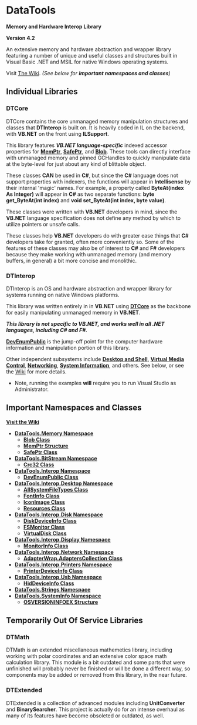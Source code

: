 # DataTools

**Memory and Hardware Interop Library**

**Version 4.2**

An extensive memory and hardware abstraction and wrapper library featuring a number of unique and useful classes and structures built in Visual Basic .NET and MSIL for native Windows operating systems.

Visit [The Wiki](https://github.com/nmoschkin/dtlib/wiki).
_(See below for **important namespaces and classes**)_

## Individual Libraries

### __DTCore__ 

DTCore contains the core unmanaged memory manipulation structures and classes that **DTInterop** is built on. 
It is heavily coded in IL on the backend, with **VB.NET** on the front using __ILSupport__.

This library features *****VB.NET** language-specific*** indexed accessor properties for **[MemPtr](https://github.com/nmoschkin/dtlib/wiki/T_DataTools_Memory_MemPtr)**, **[SafePtr](https://github.com/nmoschkin/dtlib/wiki/T_DataTools_Memory_SafePtr)**, and **[Blob](https://github.com/nmoschkin/dtlib/wiki/T_DataTools_Memory_Blob)**.  These tools can directly interface with unmanaged memory and pinned GCHandles to quickly manipulate data at the byte-level for just about any kind of blittable object.  

These classes **CAN** be used in **C#**, but since the **C#** language does not support properties with indexers, the functions will appear in **Intellisense** by their internal 'magic' names.  For example, a property called __ByteAt(index As Integer)__ will appear in **C#** as two separate functions: __byte get_ByteAt(int index)__ and __void set_ByteAt(int index, byte value)__.

These classes were written with **VB.NET** developers in mind, since the **VB.NET** language specification does not define any method by which to utilize pointers or unsafe calls.

These classes help **VB.NET** developers do with greater ease things that **C#** developers take for granted, often more conveniently so.  Some of the features of these classes may also be of interest to **C#** and **F#** developers because they make working with unmanaged memory (and memory buffers, in general) a bit more concise and monolithic.

### __DTInterop__ 

DTInterop is an OS and hardware abstraction and wrapper library for systems running on native Windows platforms.

This library was written entirely in in **VB.NET** using **[DTCore](https://github.com/nmoschkin/dtlib/wiki/N_DataTools_Memory)** as the backbone for easily manipulating unmanaged memory in **VB.NET**.

***This library is not specific to **VB.NET**, and works well in all .NET languages, including **C#** and **F#**.***

**[DevEnumPublic](https://github.com/nmoschkin/dtlib/wiki/T_DataTools_Interop_DevEnumPublic)** is the jump-off point for the computer hardware information and manipulation portion of this library.

Other independent subsystems include **[Desktop and Shell](https://github.com/nmoschkin/dtlib/wiki/N_DataTools_Interop_Desktop)**, **[Virtual Media Control](https://github.com/nmoschkin/dtlib/wiki/T_DataTools_Interop_Disk_VirtualDisk)**, **[Networking](https://github.com/nmoschkin/dtlib/wiki/N_DataTools_Interop_Network)**, **[System Information](https://github.com/nmoschkin/dtlib/wiki/N_DataTools_SystemInfo)**, and others.  See below, or see the [Wiki](https://github.com/nmoschkin/dtlib/wiki) for more details.

* Note, running the examples **will** require you to run Visual Studio as Administrator.

## Important Namespaces and Classes
**[Visit the Wiki](https://github.com/nmoschkin/dtlib/wiki)**

 - **[DataTools.Memory Namespace](https://github.com/nmoschkin/dtlib/wiki/N_DataTools_Memory)**
   - **[Blob Class](https://github.com/nmoschkin/dtlib/wiki/T_DataTools_Memory_Blob)**
   - **[MemPtr Structure](https://github.com/nmoschkin/dtlib/wiki/T_DataTools_Memory_MemPtr)**
   - **[SafePtr Class](https://github.com/nmoschkin/dtlib/wiki/T_DataTools_Memory_SafePtr)**
 - **[DataTools.BitStream Namespace](https://github.com/nmoschkin/dtlib/wiki/N_DataTools_BitStream)**
   - **[Crc32 Class](https://github.com/nmoschkin/dtlib/wiki/T_DataTools_BitStream_Crc32)**
 - **[DataTools.Interop Namespace](https://github.com/nmoschkin/dtlib/wiki/N_DataTools_Interop)**
   - **[DevEnumPublic Class](https://github.com/nmoschkin/dtlib/wiki/T_DataTools_Interop_DevEnumPublic)**
 - **[DataTools.Interop.Desktop Namespace](https://github.com/nmoschkin/dtlib/wiki/N_DataTools_Interop_Desktop)**
   - **[AllSystemFileTypes Class](https://github.com/nmoschkin/dtlib/wiki/T_DataTools_Interop_Desktop_AllSystemFileTypes)**
   - **[FontInfo Class](https://github.com/nmoschkin/dtlib/wiki/T_DataTools_Interop_Desktop_FontInfo)**
   - **[IconImage Class](https://github.com/nmoschkin/dtlib/wiki/T_DataTools_Interop_Desktop_IconImage)**
   - **[Resources Class](https://github.com/nmoschkin/dtlib/wiki/T_DataTools_Interop_Desktop_Resources)**
 - **[DataTools.Interop.Disk Namespace](https://github.com/nmoschkin/dtlib/wiki/N_DataTools_Interop_Disk)**
   - **[DiskDeviceInfo Class](https://github.com/nmoschkin/dtlib/wiki/T_DataTools_Interop_Disk_DiskDeviceInfo)**
   - **[FSMonitor Class](https://github.com/nmoschkin/dtlib/wiki/T_DataTools_Interop_Disk_FSMonitor)**
   - **[VirtualDisk Class](https://github.com/nmoschkin/dtlib/wiki/T_DataTools_Interop_Disk_VirtualDisk)**
 - **[DataTools.Interop.Display Namespace](https://github.com/nmoschkin/dtlib/wiki/N_DataTools_Interop_Display)**
   - **[MonitorInfo Class](https://github.com/nmoschkin/dtlib/wiki/T_DataTools_Interop_Display_MonitorInfo)**
 - **[DataTools.Interop.Network Namespace](https://github.com/nmoschkin/dtlib/wiki/N_DataTools_Interop_Network)**
   - **[AdapterWrap.AdaptersCollection Class](https://github.com/nmoschkin/dtlib/wiki/T_DataTools_Interop_Network_AdapterWrap_AdaptersCollection)**
 - **[DataTools.Interop.Printers Namespace](https://github.com/nmoschkin/dtlib/wiki/N_DataTools_Interop_Printers)**
   - **[PrinterDeviceInfo Class](https://github.com/nmoschkin/dtlib/wiki/T_DataTools_Interop_Printers_PrinterDeviceInfo)**
 - **[DataTools.Interop.Usb Namespace](https://github.com/nmoschkin/dtlib/wiki/N_DataTools_Interop_Usb)**
   - **[HidDeviceInfo Class](https://github.com/nmoschkin/dtlib/wiki/T_DataTools_Interop_Usb_HidDeviceInfo)**
 - **[DataTools.Strings Namespace](https://github.com/nmoschkin/dtlib/wiki/N_DataTools_Strings)**
 - **[DataTools.SystemInfo Namespace](https://github.com/nmoschkin/dtlib/wiki/N_DataTools_SystemInfo)**
   - **[OSVERSIONINFOEX Structure](https://github.com/nmoschkin/dtlib/wiki/T_DataTools_SystemInfo_OSVERSIONINFOEX)**



## Temporarily Out Of Service Libraries

### __DTMath__

DTMath is an extended miscellaneous mathemetics library, including working with polar coordinates and an extensive color space math calculation library. 
This module is a bit outdated and some parts that were unfinished will probably never be finished or will be done a different way, so components may be added or removed
from this library, in the near future.
  
### __DTExtended__

DTExtended is a collection of advanced modules including __UnitConverter__ and __BinarySearcher__.  This project is actually do for an intense overhaul as many of its features have become obsoleted or outdated, as well.
  
